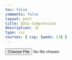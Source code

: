 ```yaml
---
toc: false
comments: false
layout: post
title: Data Compression
description: :D
type: ccc
courses: { csp: {week: 13} }
---
```

<html lang="en">
<head>
  <meta charset="UTF-8">
  <meta name="viewport" content="width=device-width, initial-scale=1.0">
  <title>Run-Length Encoding (RLE) Compression</title>
</head>
<body>
<input type='file' onchange="readFile(this);" />
<script>
  function toBinary(input, callback) {
    if (typeof input === 'string') {
      // If input is a URL
      var xhr = new XMLHttpRequest();
      xhr.onload = function() {
        var reader = new FileReader();
        reader.onloadend = function() {
          // Convert binary string to Uint8Array
          var binaryData = new Uint8Array(reader.result);
          callback(binaryData);
        };
        xhr.open('GET', input);
        xhr.responseType = 'arraybuffer';
        xhr.send();
      };
    } else if (input instanceof File) {
      // If input is a File
      var reader = new FileReader();
      reader.onloadend = function() {
        // Convert binary string to Uint8Array
        var binaryData = new Uint8Array(reader.result);
        callback(binaryData);
      };
      reader.readAsArrayBuffer(input);
    }
  }
  function readFile(inputElement) {
    var file = inputElement.files[0];
    if (file) {
      toBinary(file, function(binaryData) {
        console.log('File as Binary Data:', binaryData);
        // Use binaryData as the original data
        let compressedData = compress(binaryData);
        console.log("Compressed data:", compressedData);
      });
    }
  }
  function compress(inputData) {
    let compressedData = "";
    let count = 1;
    // Iterate through the input array
    for (let i = 1; i < inputData.length; i++) {
      if (inputData[i] === inputData[i - 1]) {
        count++;
      } else {
        // Convert the binary value to its binary representation
        const binaryValue = inputData[i - 1].toString(2);
        // Add the count and binary value to the compressed data
        compressedData += String(count) + "|" + binaryValue + ",";
        count = 1;
      }
    }
    // Convert the last binary value to its binary representation
    const lastBinaryValue = inputData[inputData.length - 1].toString(2);
    // Add the last count and binary value
    compressedData += String(count) + "|" + lastBinaryValue;
    return compressedData;
  }
</script>
</body>
</html>
